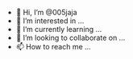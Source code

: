 - 👋 Hi, I’m @005jaja
- 👀 I’m interested in ...
- 🌱 I’m currently learning ...
- 💞️ I’m looking to collaborate on ...
- 📫 How to reach me ...

<!---
005jaja/005jaja is a ✨ special ✨ repository because its `README.md` (this file) appears on your GitHub profile.
You can click the Preview link to take a look at your changes.
--->

